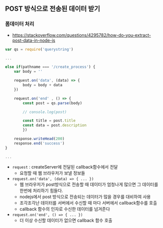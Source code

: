 ## POST 방식으로 전송된 데이터 받기

### 폼데이터 처리

- https://stackoverflow.com/questions/4295782/how-do-you-extract-post-data-in-node-js

```js
var qs = require('querystring')

...

else if(pathname === '/create_process') {
    var body = ''

    request.on('data', (data) => {
        body = body + data
    })

    request.on('end' , () => {
        const post = qs.parse(body)

        // console.log(post)

        const title = post.title
        const data = post.description
        })

    response.writeHead(200)
    response.end('success')
}

...
```

- `request` : createServer에 전달된 callback함수에서 전달
  - 요청할 때 웹 브라우저가 보낼 정보들
- `request.on('data', (data) => { ... })`
  - 웹 브라우저가 post방식으로 전송할 때 데이터가 엄청나게 많으면 그 데이터를 한번에 처리하기 힘들다.
  - nodejs에서 post 방식으로 전송되는 데이터가 많을 경우를 대비하여 사용
  - 조각조각난 데이터를 서버에서 수신할 때 마다 서버에서 callback함수를 호출
  - callback 함수의 인자로 수신한 데이터를 넘겨준다
- `request.on('end', () => { ... })`
  - 더 이상 수신할 데이터가 없으면 callback 함수 호출

